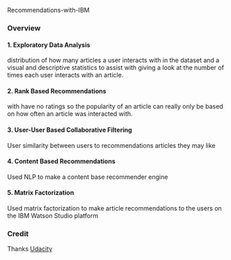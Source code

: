 Recommendations-with-IBM

### Overview
#### 1. Exploratory Data Analysis

distribution of how many articles a user interacts with in the dataset and a visual and descriptive statistics to assist with giving a look at the number of times each user interacts with an article.

#### 2. Rank Based Recommendations

with have no ratings so the popularity of an article can really only be based on how often an article was interacted with.

#### 3. User-User Based Collaborative Filtering

User similarity between users to recommendations articles they may like

#### 4. Content Based Recommendations

Used NLP to make a content base recommender engine

#### 5. Matrix Factorization

Used matrix factorization to make article recommendations to the users on the IBM Watson Studio platform

### Credit
Thanks <a href="https://www.udacity.com" target="_blank">Udacity</a>